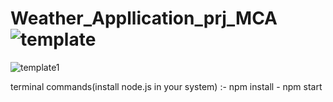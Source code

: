 # Weather_Appllication_prj_MCA![template](https://user-images.githubusercontent.com/91241494/228491351-9ecdfb24-3a82-4e0a-94a6-be2f4f0a6ce5.png)
![template1](https://user-images.githubusercontent.com/91241494/228491444-5117a7bd-a526-4e95-9104-b4c2fdf0a28a.png)


terminal commands(install node.js in your system) :- 
npm install -
npm start
